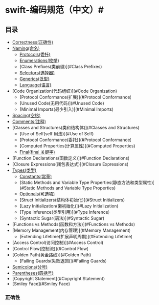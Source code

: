 # swift-编码规范（中文）#

## 目录 ##
 + [Correctness(正确性)](#正确性)  
 + [Naming(命名)](#Naming)  
   - [Protocols(委托)](#Protocols)  
   - [Enumerations(枚举)](#Enumerations)  
   - [Class Prefixes(类前缀)](#Class Prefixes)  
   - [Selectors(选择器)](#Selectors)  
   - [Generics(泛型)](#Generics)  
   - [Language(语言)](#Language)
 + [Code Organization(代码组织)](#Code Organization)  
   - [Protocol Conformance(扩展)](#Protocol Conformance)  
   - [Unused Code(无用代码)](#Unused Code)  
   - [Minimal Imports(最少引入)](#Minimal Imports)  
 + [Spacing(空格)](#Spacing)  
 + [Comments(注释)](#Comments)  
 + [Classes and Structures(类和结构体)](#Classes and Structures)  
   - [Use of Self(self 用法)](#Use of Self)  
   - [Protocol Conformance(委托)](#Protocol Conformance)  
   - [Computed Properties(计算属性)](#Computed Properties)  
   - [Final(final 关键字)](#Final)
 + [Function Declarations(函数定义)](#Function Declarations)  
 + [Closure Expressions(闭包表达式)](#Closure Expressions)
 + [Types(类型)](#Types)
   - [Constants(常量)](#Constants)  
   - [Static Methods and Variable Type Properties(静态方法和类型属性)](#Static Methods and Variable Type Properties)  
   - [Optionals(可选项)](#Optionals)  
   - [Struct Initializers(结构体初始化)](#Struct Initializers)  
   - [Lazy Initialization(懒初始化)](#Lazy Initialization)  
   - [Type Inference(类型引用)](#Type Inference)  
   - [Syntactic Sugar(语法)](#Syntactic Sugar)  
 + [Functions vs Methods(函数和方法)](#Functions vs Methods)  
 + [Memory Management(内存管理)](#Memory Management)  
   - [Extending Lifetime(扩展声明周期)](#Extending Lifetime)  
 + [Access Control(访问控制)](#Access Control)  
 + [Control Flow(控制流)](#Control Flow)  
 + [Golden Path(黄金路线)](#Golden Path)  
   - [Failing Guards(失败返回)](#Failing Guards)  
 + [Semicolons(分号)](#Semicolons)  
 + [Parentheses(圆括号)](#Parentheses)  
 + [Copyright Statement](#Copyright Statement)  
 + [Smiley Face](#Smiley Face)  
 
 ### 正确性 ###
 
 
   
